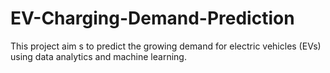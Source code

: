 # EV-Charging-Demand-Prediction
This project aim s to predict the growing demand for electric vehicles (EVs) using data analytics and machine learning.
